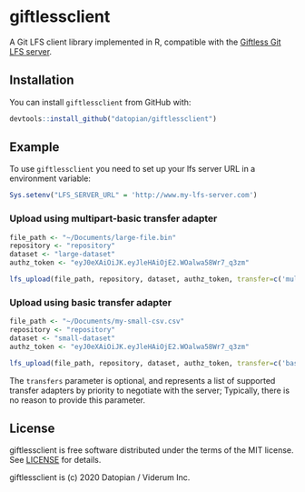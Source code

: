 
# giftlessclient

<!-- badges: start -->
<!-- badges: end -->

A Git LFS client library implemented in R, compatible with the [Giftless Git LFS server](https://github.com/datopian/giftless).

## Installation

You can install `giftlessclient` from GitHub with:

``` r
devtools::install_github("datopian/giftlessclient")
```

## Example

To use `giftlessclient` you need to set up your lfs server URL in a environment variable:

``` r
Sys.setenv("LFS_SERVER_URL" = 'http://www.my-lfs-server.com')
```

### Upload using multipart-basic transfer adapter

```r
file_path <- "~/Documents/large-file.bin"
repository <- "repository"
dataset <- "large-dataset"
authz_token <- "eyJ0eXAiOiJK.eyJleHAiOjE2.WOalwa58Wr7_q3zm"

lfs_upload(file_path, repository, dataset, authz_token, transfer=c('multipart-basic'))

```

### Upload using basic transfer adapter

```r
file_path <- "~/Documents/my-small-csv.csv"
repository <- "repository"
dataset <- "small-dataset"
authz_token <- "eyJ0eXAiOiJK.eyJleHAiOjE2.WOalwa58Wr7_q3zm"

lfs_upload(file_path, repository, dataset, authz_token, transfer=c('basic'))

```

The `transfers` parameter is optional, and represents a list of supported transfer adapters by priority to negotiate with the server; Typically, there is no reason to provide this parameter.

## License

giftlessclient is free software distributed under the terms of the MIT license. See [LICENSE](LICENSE.md) for details.

giftlessclient is (c) 2020 Datopian / Viderum Inc.
